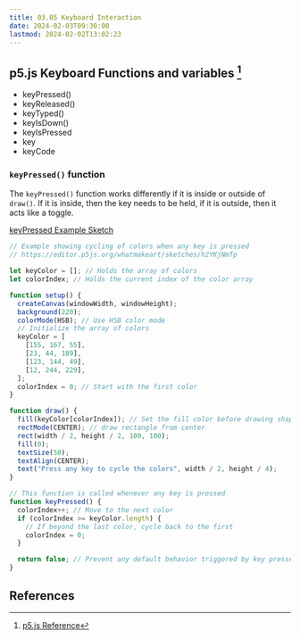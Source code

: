 ```yaml
---
title: 03.05 Keyboard Interaction
date: 2024-02-03T09:30:00
lastmod: 2024-02-02T13:02:23
---
```


## p5.js Keyboard Functions and variables [^p5-reference]

- keyPressed()
- keyReleased()
- keyTyped()
- keyIsDown()
- keyIsPressed
- key
- keyCode

### `keyPressed()` function

The `keyPressed()` function works differently if it is inside or outside of `draw()`. If it is inside, then the key needs to be held, if it is outside, then it acts like a toggle.

[keyPressed Example Sketch](https://editor.p5js.org/whatmakeart/sketches/h2YKjNmTp)

```js
// Example showing cycling of colors when any key is pressed
// https://editor.p5js.org/whatmakeart/sketches/h2YKjNmTp

let keyColor = []; // Holds the array of colors
let colorIndex; // Holds the current index of the color array

function setup() {
  createCanvas(windowWidth, windowHeight);
  background(220);
  colorMode(HSB); // Use HSB color mode
  // Initialize the array of colors
  keyColor = [
    [155, 167, 55],
    [23, 44, 189],
    [123, 144, 49],
    [12, 244, 229],
  ];
  colorIndex = 0; // Start with the first color
}

function draw() {
  fill(keyColor[colorIndex]); // Set the fill color before drawing shapes
  rectMode(CENTER); // draw rectangle from center
  rect(width / 2, height / 2, 100, 100);
  fill(0);
  textSize(50);
  textAlign(CENTER);
  text("Press any key to cycle the colors", width / 2, height / 4);
}

// This function is called whenever any key is pressed
function keyPressed() {
  colorIndex++; // Move to the next color
  if (colorIndex >= keyColor.length) {
    // If beyond the last color, cycle back to the first
    colorIndex = 0;
  }

  return false; // Prevent any default behavior triggered by key presses
}
```

## References

[^p5-reference]: [p5.js Reference](https://p5js.org/reference/)
